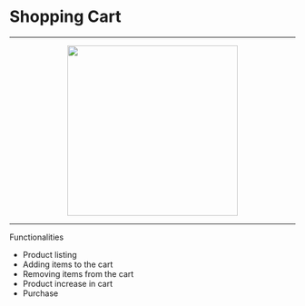 # Shopping Cart

***
<div style="text-align:center"><img src="app.gif" width="300" /></div>

***
Functionalities
  - Product listing
  - Adding items to the cart
  - Removing items from the cart
  - Product increase in cart
  - Purchase